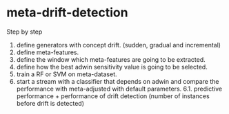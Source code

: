 # meta-drift-detection


Step by step


1. define generators with concept drift. (sudden, gradual and incremental)
2. define meta-features.
3. define the window which meta-features are going to be extracted.
4. define how the best adwin sensitivity value is going to be selected.
5. train a RF or SVM on meta-dataset.
6. start a stream with a classifier that depends on adwin and compare the performance with meta-adjusted with default parameters.
    6.1. predictive performance + performance of drift detection (number of instances before drift is detected)